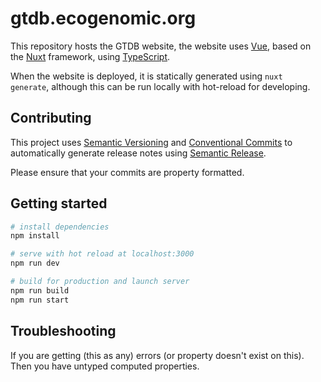# gtdb.ecogenomic.org

This repository hosts the GTDB website, the website uses [Vue](https://vuejs.org/guide/quick-start.html), based on
the [Nuxt](https://nuxtjs.org/docs/get-started/installation) framework,
using [TypeScript](https://www.typescriptlang.org/docs/handbook/intro.html).

When the website is deployed, it is statically generated using `nuxt generate`, although this can be run locally with
hot-reload for developing.

## Contributing

This project uses [Semantic Versioning](http://semver.org/) and [Conventional Commits](https://conventionalcommits.org/)
to automatically generate release notes using [Semantic Release](https://semantic-release.gitbook.io/semantic-release/).

Please ensure that your commits are property formatted.

## Getting started

```bash
# install dependencies
npm install

# serve with hot reload at localhost:3000
npm run dev

# build for production and launch server
npm run build
npm run start
```

## Troubleshooting

If you are getting (this as any) errors (or property doesn't exist on this). Then you have untyped computed properties.

